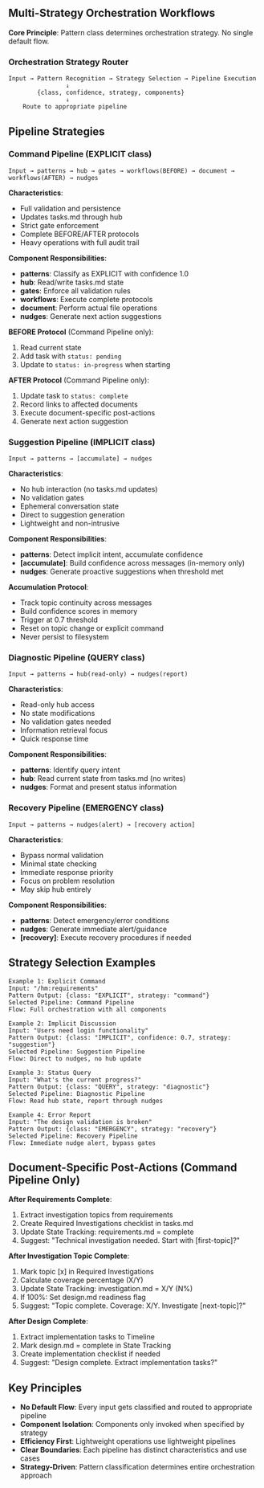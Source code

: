 ## Multi-Strategy Orchestration Workflows

**Core Principle**: Pattern class determines orchestration strategy. No single default flow.

### Orchestration Strategy Router
```
Input → Pattern Recognition → Strategy Selection → Pipeline Execution
                ↓
        {class, confidence, strategy, components}
                ↓
    Route to appropriate pipeline
```

## Pipeline Strategies

### Command Pipeline (EXPLICIT class)
```
Input → patterns → hub → gates → workflows(BEFORE) → document → workflows(AFTER) → nudges
```
**Characteristics**:
- Full validation and persistence
- Updates tasks.md through hub
- Strict gate enforcement
- Complete BEFORE/AFTER protocols
- Heavy operations with full audit trail

**Component Responsibilities**:
- **patterns**: Classify as EXPLICIT with confidence 1.0
- **hub**: Read/write tasks.md state
- **gates**: Enforce all validation rules
- **workflows**: Execute complete protocols
- **document**: Perform actual file operations
- **nudges**: Generate next action suggestions

**BEFORE Protocol** (Command Pipeline only):
1. Read current <tasks-file> state
2. Add task with `status: pending`
3. Update to `status: in-progress` when starting

**AFTER Protocol** (Command Pipeline only):
1. Update task to `status: complete`
2. Record links to affected documents
3. Execute document-specific post-actions
4. Generate next action suggestion

### Suggestion Pipeline (IMPLICIT class)
```
Input → patterns → [accumulate] → nudges
```
**Characteristics**:
- No hub interaction (no tasks.md updates)
- No validation gates
- Ephemeral conversation state
- Direct to suggestion generation
- Lightweight and non-intrusive

**Component Responsibilities**:
- **patterns**: Detect implicit intent, accumulate confidence
- **[accumulate]**: Build confidence across messages (in-memory only)
- **nudges**: Generate proactive suggestions when threshold met

**Accumulation Protocol**:
- Track topic continuity across messages
- Build confidence scores in memory
- Trigger at 0.7 threshold
- Reset on topic change or explicit command
- Never persist to filesystem

### Diagnostic Pipeline (QUERY class)
```
Input → patterns → hub(read-only) → nudges(report)
```
**Characteristics**:
- Read-only hub access
- No state modifications
- No validation gates needed
- Information retrieval focus
- Quick response time

**Component Responsibilities**:
- **patterns**: Identify query intent
- **hub**: Read current state from tasks.md (no writes)
- **nudges**: Format and present status information

### Recovery Pipeline (EMERGENCY class)
```
Input → patterns → nudges(alert) → [recovery action]
```
**Characteristics**:
- Bypass normal validation
- Minimal state checking
- Immediate response priority
- Focus on problem resolution
- May skip hub entirely

**Component Responsibilities**:
- **patterns**: Detect emergency/error conditions
- **nudges**: Generate immediate alert/guidance
- **[recovery]**: Execute recovery procedures if needed

## Strategy Selection Examples

```
Example 1: Explicit Command
Input: "/hm:requirements"
Pattern Output: {class: "EXPLICIT", strategy: "command"}
Selected Pipeline: Command Pipeline
Flow: Full orchestration with all components

Example 2: Implicit Discussion
Input: "Users need login functionality"
Pattern Output: {class: "IMPLICIT", confidence: 0.7, strategy: "suggestion"}
Selected Pipeline: Suggestion Pipeline
Flow: Direct to nudges, no hub update

Example 3: Status Query
Input: "What's the current progress?"
Pattern Output: {class: "QUERY", strategy: "diagnostic"}
Selected Pipeline: Diagnostic Pipeline
Flow: Read hub state, report through nudges

Example 4: Error Report
Input: "The design validation is broken"
Pattern Output: {class: "EMERGENCY", strategy: "recovery"}
Selected Pipeline: Recovery Pipeline
Flow: Immediate nudge alert, bypass gates
```

## Document-Specific Post-Actions (Command Pipeline Only)

**After Requirements Complete**:
1. Extract investigation topics from requirements
2. Create Required Investigations checklist in tasks.md
3. Update State Tracking: requirements.md = complete
4. Suggest: "Technical investigation needed. Start with [first-topic]?"

**After Investigation Topic Complete**:
1. Mark topic [x] in Required Investigations
2. Calculate coverage percentage (X/Y)
3. Update State Tracking: investigation.md = X/Y (N%)
4. If 100%: Set design.md readiness flag
5. Suggest: "Topic complete. Coverage: X/Y. Investigate [next-topic]?"

**After Design Complete**:
1. Extract implementation tasks to Timeline
2. Mark design.md = complete in State Tracking
3. Create implementation checklist if needed
4. Suggest: "Design complete. Extract implementation tasks?"

## Key Principles

- **No Default Flow**: Every input gets classified and routed to appropriate pipeline
- **Component Isolation**: Components only invoked when specified by strategy
- **Efficiency First**: Lightweight operations use lightweight pipelines
- **Clear Boundaries**: Each pipeline has distinct characteristics and use cases
- **Strategy-Driven**: Pattern classification determines entire orchestration approach
